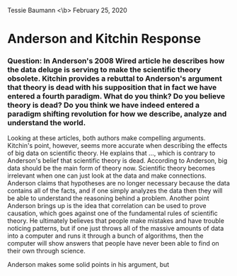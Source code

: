 Tessie Baumann <\b>
February 25, 2020

# Anderson and Kitchin Response
### Question: In Anderson's 2008 Wired article he describes how the data deluge is serving to make the scientific theory obsolete. Kitchin provides a rebuttal to Anderson's argument that theory is dead with his supposition that in fact we have entered a fourth paradigm. What do you think? Do you believe theory is dead? Do you think we have indeed entered a paradigm shifting revolution for how we describe, analyze and understand the world. 

Looking at these articles, both authors make compelling arguments. Kitchin's point, however, seems more accurate when describing the effects of big data on scientific theory. He explains that ..., which is contrary to Anderson's belief that scientific theory is dead. According to Anderson, big data should be the main form of theory now. Scientific theory becomes irrelevant when one can just look at the data and make connections. Anderson claims that hypotheses are no longer necessary because the data contains all of the facts, and if one simply analyzes the data then they will be able to understand the reasoning behind a problem. Another point Anderson brings up is the idea that correlation can be used to prove causation, which goes against one of the fundamental rules of scientific theory. He ultimately believes that people make mistakes and have trouble noticing patterns, but if one just throws all of the massive amounts of data into a computer and runs it through a bunch of algorithms, then the computer will show answers that people have never been able to find on their own through science. 

Anderson makes some solid points in his argument, but 
